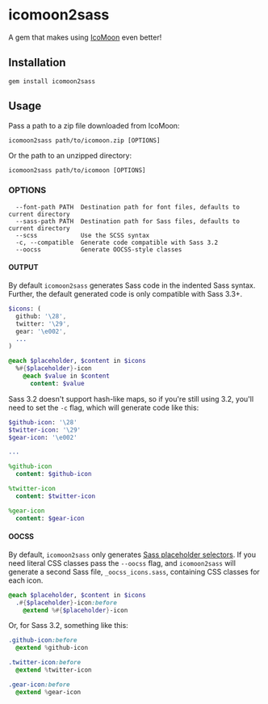 # icomoon2sass

A gem that makes using [IcoMoon](http://icomoon.io) even better!

## Installation

`gem install icomoon2sass`

## Usage

Pass a path to a zip file downloaded from IcoMoon:

`icomoon2sass path/to/icomoon.zip [OPTIONS]`

Or the path to an unzipped directory:

`icomoon2sass path/to/icomoon [OPTIONS]`



### OPTIONS
```
  --font-path PATH  Destination path for font files, defaults to current directory
  --sass-path PATH  Destination path for Sass files, defaults to current directory
  --scss            Use the SCSS syntax
  -c, --compatible  Generate code compatible with Sass 3.2
  --oocss           Generate OOCSS-style classes
```

#### OUTPUT
By default `icomoon2sass` generates Sass code in the indented Sass syntax. Further, the default generated code is only compatible with Sass 3.3+.

```sass
$icons: (
  github: '\28',
  twitter: '\29',
  gear: '\e002',
  ...
)

@each $placeholder, $content in $icons
  %#{$placeholder}-icon
    @each $value in $content
      content: $value
```


Sass 3.2 doesn't support hash-like maps, so if you're still using 3.2, you'll need to set the `-c` flag, which will generate code like this:

```sass
$github-icon: '\28'
$twitter-icon: '\29'
$gear-icon: '\e002'

...

%github-icon
  content: $github-icon

%twitter-icon
  content: $twitter-icon

%gear-icon
  content: $gear-icon
```


#### OOCSS

By default, `icomoon2sass` only generates [Sass placeholder selectors](http://sass-lang.com/documentation/file.SASS_REFERENCE.html#placeholder_selectors_). If you need literal CSS classes pass the `--oocss` flag, and `icomoon2sass` will generate a second Sass file, `_oocss_icons.sass`, containing CSS classes for each icon.

```sass
@each $placeholder, $content in $icons
  .#{$placeholder}-icon:before
    @extend %#{$placeholder}-icon
```

Or, for Sass 3.2, something like this:

```sass
.github-icon:before
  @extend %github-icon

.twitter-icon:before
  @extend %twitter-icon

.gear-icon:before
  @extend %gear-icon
```


